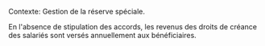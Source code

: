 Contexte: Gestion de la réserve spéciale.

En l'absence de stipulation des accords, les revenus des droits de créance des salariés sont versés annuellement aux bénéficiaires.